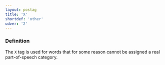 ```yaml
---
layout: postag
title: 'X'
shortdef: 'other'
udver: '2'
---
```

### Definition

The `X` tag is used for words that for some reason cannot be assigned a real part-of-speech category.
<!-- Interlanguage links updated Po 11. listopadu 2024, 20:09:28 CET -->
